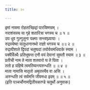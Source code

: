 ```yaml
---
title: २०

---
```

इमां नावमा रोहताच्छिद्रां पारयिष्णवम् ।  
नराशंसस्य या गृहे शतारित्रा भगस्य च ॥ १ ॥  
उप धुव गुल्गुलुना यक्ष्माः सन्त्वघ्न्यायाः ।  
रुद्रस्येष्वा यातुधानानथो राज्ञो भगस्य च ॥॥ २ ॥  
रुद्रावीशाते द्विपदां चतुष्पदां तयोर्वयमधिवाके स्याम ।  
पक्वैर्वित्थैः प्रतिभूषन्त एनौ वयं देवानां सुमतौ स्याम ॥ ३ ॥  
प्रतीची नाम ते माता शतवारो घ ते पिता ।  
ततो ह यज्ञिषे त्वमरिष्यन्त्यरुन्धति ॥ ॥ ४ ॥  
माता नामासि मातृतो अमृतस्यैव वा असि ।  
अरुन्धति त्वं सर्वमभि जीवमधा इदम् ॥ ॥ ५ ॥  
(इति पञ्चर्चोनामद्वितीयकाण्डे चतुर्थो अनुवाकः)  
  